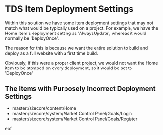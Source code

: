 # TDS Item Deployment Settings #

Within this solution we have some item deployment settings that may not match what would be typically used on a project. For example, we have the Home item's deployment setting as 'AlwaysUpdate', whereas it would normally be 'DeployOnce'.

The reason for this is because we want the entire solution to build and deploy as a full website with a first time build.

Obviously, if this were a proper client project, we would not want the Home item to be stomped on every deployment, so it would be set to 'DeployOnce'.

## The Items with Purposely Incorrect Deployment Settings ##

 - master:/sitecore/content/Home
 - master:/sitecore/system/Market Control Panel/Goals/Login
 - master:/sitecore/system/Market Control Panel/Goals/Register

eof